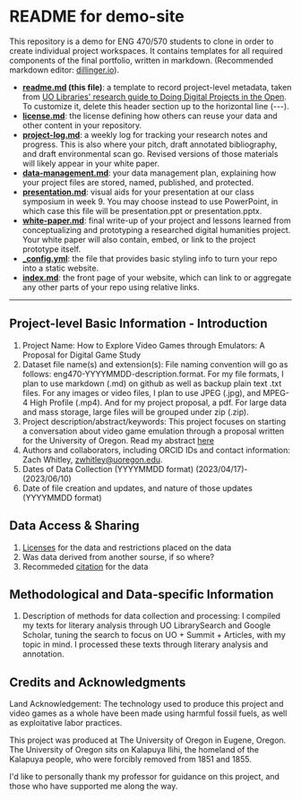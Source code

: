# README for demo-site

This repository is a demo for ENG 470/570 students to clone in order to create individual project workspaces. It contains templates for all required components of the final portfolio, written in markdown. (Recommended markdown editor: [dillinger.io](https://dillinger.io/)). 

- **[readme.md](readme.md) (this file)**: a template to record project-level metadata, taken from [UO Libraries' research guide to Doing Digital Projects in the Open](https://researchguides.uoregon.edu/doingdigitalprojectsintheopen/workshop2). To customize it, delete this header section up to the horizontal line (---).
- **[license.md](license.md)**: the license defining how others can reuse your data and other content in your repository.
- **[project-log.md](project-log.md)**: a weekly log for tracking your research notes and progress. This is also where your pitch, draft annotated bibliography, and draft environmental scan go. Revised versions of those materials will likely appear in your white paper.
- **[data-management.md](data-management-plan.md)**: your data management plan, explaining how your project files are stored, named, published, and protected. 
- **[presentation.md](presentation.md)**: visual aids for your presentation at our class symposium in week 9. You may choose instead to use PowerPoint, in which case this file will be presentation.ppt or presentation.pptx.
- **[white-paper.md](white-paper.md)**: final write-up of your project and lessons learned from conceptualizing and prototyping a researched digital humanities project. Your white paper will also contain, embed, or link to the project prototype itself.
- **[_config.yml](_config.yml)**: the file that provides basic styling info to turn your repo into a static website. 
- **[index.md](index.md)**: the front page of your website, which can link to or aggregate any other parts of your repo using relative links.  

---

## Project-level Basic Information - Introduction 

1. Project Name: How to Explore Video Games through Emulators: A Proposal for Digital Game Study
2. Dataset file name(s) and extension(s): File naming convention will go as follows: eng470-YYYYMMDD-description.format. For my file formats, I plan to use markdown (.md) on github as well as backup plain text .txt files. For any images or video files, I plan to use JPEG (.jpg), and MPEG-4 High Profile (.mp4). And for my project proposal, a pdf. For large data and mass storage, large files will be grouped under zip (.zip).
3. Project description/abstract/keywords: This project focuses on starting a conversation about video game emulation through a proposal written for the University of Oregon. Read my abstract [here](https://github.com/eng470-s23/eng470-zwhitley/blob/main/white-paper.md#project-summaryabstract-1-paragraph)
5. Authors and collaborators, including ORCID IDs and contact information: Zach Whitley, zwhitley@uoregon.edu.
7. Dates of Data Collection (YYYYMMDD format)
(2023/04/17)-(2023/06/10)
9. Date of file creation and updates, and nature of those updates (YYYYMMDD format)


## Data Access & Sharing
1. [Licenses](https://choosealicense.com/) for the data and restrictions placed on the data
3. Was data derived from another sourse, if so where?
4. Recommeded [citation](https://guides.lib.umich.edu/c.php?g=439304&p=2993299) for the data

## Methodological and Data-specific Information
1. Description of methods for data collection and processing: I compiled my texts for literary analysis through UO LibrarySearch and Google Scholar, tuning the search to focus on UO + Summit + Articles, with my topic in mind. I processed these texts through literary analysis and annotation.

## Credits and Acknowledgments

Land Acknowledgement: The technology used to produce this project and video games as a whole have been made using harmful fossil fuels, as well as exploitative labor practices. 

This project was produced at The University of Oregon in Eugene, Oregon. The University of Oregon sits on Kalapuya Ilihi, the homeland of the Kalapuya people, who were forcibly removed from 1851 and 1855.

I'd like to personally thank my professor for guidance on this project, and those who have supported me along the way. 
